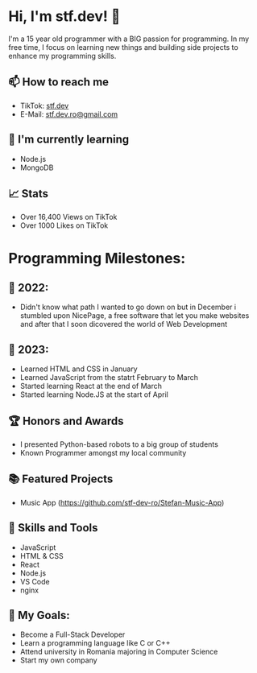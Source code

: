 # Hi, I'm stf.dev! 👋

I'm a 15 year old programmer with a BIG passion for programming. In my free time, I focus on learning new things and building side projects to enhance my programming skills.

## 📫 How to reach me

- TikTok: [stf.dev](https://www.tiktok.com/@stf.dev)
- E-Mail: stf.dev.ro@gmail.com

## 🌱 I'm currently learning

- Node.js
- MongoDB

## 📈 Stats

- Over 16,400 Views on TikTok
- Over 1000 Likes on TikTok

# Programming Milestones:

## 📅 2022:

- Didn't know what path I wanted to go down on but in December i stumbled upon NicePage, a free software that let you make websites and after that I soon dicovered the world of Web Development

## 🎉 2023:

- Learned HTML and CSS in January 
- Learned JavaScript from the statrt February to March 
- Started learning React at the end of March
- Started learning Node.JS at the start of April


## 🏆 Honors and Awards

- I presented Python-based robots to a big group of students
- Known Programmer amongst my local community

## 📚 Featured Projects

- Music App (https://github.com/stf-dev-ro/Stefan-Music-App)

## 🔧 Skills and Tools

- JavaScript
- HTML & CSS
- React
- Node.js
- VS Code
- nginx

## 🌟 My Goals:

- Become a Full-Stack Developer
- Learn a programming language like C or C++
- Attend university in Romania majoring in Computer Science
- Start my own company
